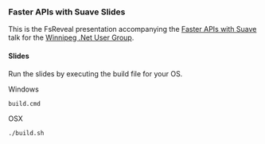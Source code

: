 ### Faster APIs with Suave Slides

This is the FsReveal presentation accompanying the [Faster APIs with Suave](https://github.com/shanecharles/faster-apis-suave) talk for the [Winnipeg .Net User Group](http://winnipegdotnet.org).

#### Slides

Run the slides by executing the build file for your OS.

Windows


    build.cmd

OSX


    ./build.sh

